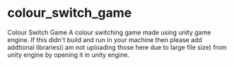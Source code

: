 # colour_switch_game
Colour Switch Game
A colour switching game made using unity game engine. If this didn't build and run in your machine then please add addtional libraries(i am not uploading those here due to large file size) from unity engine by opening it in unity engine.
